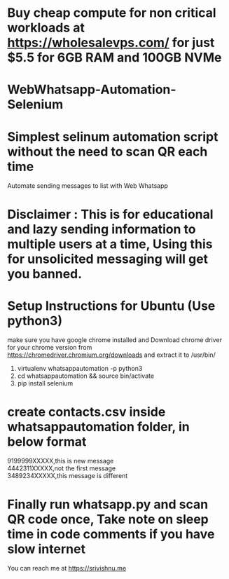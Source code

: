 # Buy cheap compute for non critical workloads at https://wholesalevps.com/ for just $5.5 for 6GB RAM and 100GB NVMe

# WebWhatsapp-Automation-Selenium
# Simplest selinum automation script without the need to scan QR each time
Automate sending messages to list with Web Whatsapp

# Disclaimer : This is for educational and lazy sending information to multiple users at a time, Using this for unsolicited messaging will get you banned.

# Setup Instructions for Ubuntu (Use python3)

make sure you have google chrome installed and
Download chrome driver for your chrome version from https://chromedriver.chromium.org/downloads and extract it to /usr/bin/

1. virtualenv whatsappautomation -p python3
2. cd whatsappautomation && source bin/activate
3. pip install selenium

# create contacts.csv inside whatsappautomation folder, in below format

9199999XXXXX,this is new message</br>
4442311XXXXX,not the first message</br>
3489234XXXXX,this message is different</br>

# Finally run whatsapp.py and scan QR code once, Take note on sleep time in code comments if you have slow internet

You can reach me at https://srivishnu.me


